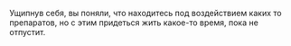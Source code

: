 Ущипнув себя, вы поняли, что находитесь под воздействием каких то препаратов, 
но с этим придеться жить какое-то время, пока не отпустит.
